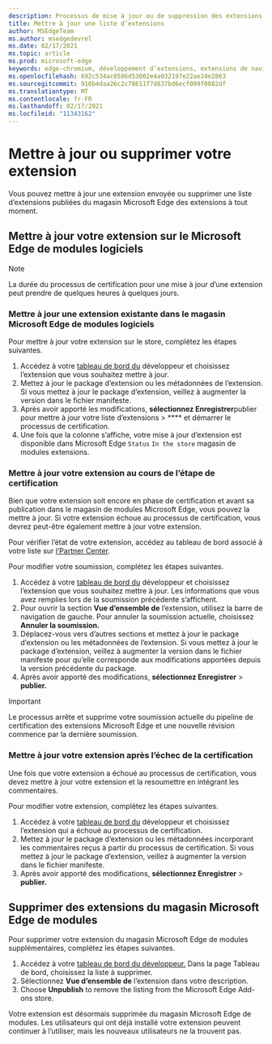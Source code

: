 ```yaml
---
description: Processus de mise à jour ou de suppression des extensions du magasin Microsoft Edge de modules.
title: Mettre à jour une liste d’extensions
author: MSEdgeTeam
ms.author: msedgedevrel
ms.date: 02/17/2021
ms.topic: article
ms.prod: microsoft-edge
keywords: edge-chromium, développement d’extensions, extensions de navigateur, extensions, extensions, centre de partenaires, développeur
ms.openlocfilehash: 692c534ac0586d53002e4a032197e22ae24e2863
ms.sourcegitcommit: 916b4daa26c2c78611f7d837bd6ecf009f0082df
ms.translationtype: MT
ms.contentlocale: fr-FR
ms.lasthandoff: 02/17/2021
ms.locfileid: "11343162"
---
```

# Mettre à jour ou supprimer votre extension  

Vous pouvez mettre à jour une extension envoyée ou supprimer une liste d’extensions publiées du magasin Microsoft Edge des extensions à tout moment.  

## Mettre à jour votre extension sur le Microsoft Edge de modules logiciels  

> [!NOTE]
> La durée du processus de certification pour une mise à jour d’une extension peut prendre de quelques heures à quelques jours.  

### Mettre à jour une extension existante dans le magasin Microsoft Edge de modules logiciels  

Pour mettre à jour votre extension sur le store, complétez les étapes suivantes.  

1.  Accédez à votre [tableau de bord du][MicrosoftPartnerCenter] développeur et choisissez l’extension que vous souhaitez mettre à jour.  
1.  Mettez à jour le package d’extension ou les métadonnées de l’extension.  Si vous mettez à jour le package d’extension, veillez à augmenter la version dans le fichier manifeste.  
1.  Après avoir apporté les modifications, **sélectionnez Enregistrer**publier pour mettre à jour votre liste d’extensions  >  **** et démarrer le processus de certification.  
1.  Une fois que la colonne s’affiche, votre mise à jour d’extension est disponible dans Microsoft Edge `Status` `In the store` magasin de modules extensions.  
    
### Mettre à jour votre extension au cours de l’étape de certification  

Bien que votre extension soit encore en phase de certification et avant sa publication dans le magasin de modules Microsoft Edge, vous pouvez la mettre à jour. Si votre extension échoue au processus de certification, vous devrez peut-être également mettre à jour votre extension.    

Pour vérifier l’état de votre extension, accédez au tableau de bord associé à votre liste sur [l’Partner Center][MicrosoftPartnerCenter].  

Pour modifier votre soumission, complétez les étapes suivantes.  

1.  Accédez à votre [tableau de bord du][MicrosoftPartnerCenter] développeur et choisissez l’extension que vous souhaitez mettre à jour.  Les informations que vous avez remplies lors de la soumission précédente s’affichent.  
1.  Pour ouvrir la section **Vue d’ensemble de** l’extension, utilisez la barre de navigation de gauche.  Pour annuler la soumission actuelle, choisissez **Annuler la soumission.**  
1.  Déplacez-vous vers d’autres sections et mettez à jour le package d’extension ou les métadonnées de l’extension.  Si vous mettez à jour le package d’extension, veillez à augmenter la version dans le fichier manifeste pour qu’elle corresponde aux modifications apportées depuis la version précédente du package.  
1.  Après avoir apporté des modifications, **sélectionnez Enregistrer**  >  **publier.**  
    
> [!IMPORTANT]
> Le processus arrête et supprime votre soumission actuelle du pipeline de certification des extensions Microsoft Edge et une nouvelle révision commence par la dernière soumission.  

### Mettre à jour votre extension après l’échec de la certification  

Une fois que votre extension a échoué au processus de certification, vous devez mettre à jour votre extension et la resoumettre en intégrant les commentaires.  

Pour modifier votre extension, complétez les étapes suivantes.  

1.  Accédez à votre [tableau de bord du][MicrosoftPartnerCenter] développeur et choisissez l’extension qui a échoué au processus de certification.  
1.  Mettez à jour le package d’extension ou les métadonnées incorporant les commentaires reçus à partir du processus de certification.  Si vous mettez à jour le package d’extension, veillez à augmenter la version dans le fichier manifeste.  
1.  Après avoir apporté des modifications, **sélectionnez Enregistrer**  >  **publier.**  
    
## Supprimer des extensions du magasin Microsoft Edge de modules  

Pour supprimer votre extension du magasin Microsoft Edge de modules supplémentaires, complétez les étapes suivantes.  

1.  Accédez à votre [tableau de bord du développeur.][MicrosoftPartnerCenter]  Dans la page Tableau de bord, choisissez la liste à supprimer.  
1.  Sélectionnez **Vue d’ensemble de** l’extension dans votre description.  
1.  Choose **Unpublish** to remove the listing from the Microsoft Edge Add-ons store.  
    
Votre extension est désormais supprimée du magasin Microsoft Edge de modules.  Les utilisateurs qui ont déjà installé votre extension peuvent continuer à l’utiliser, mais les nouveaux utilisateurs ne la trouvent pas.  

<!-- links -->  

[MicrosoftPartnerCenter]: https://partner.microsoft.com/dashboard/microsoftedge/public/login?ref=dd "Partner Center"  
